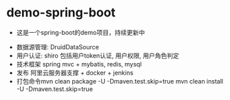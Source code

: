 # demo-spring-boot
- 这是一个spring-boot的demo项目，持续更新中
+ 数据源管理: DruidDataSource
+ 用户认证: shiro
  包括用户token认证, 用户权限, 用户角色判定
+ 技术框架
  spring mvc + mybatis, redis, mysql
+ 发布
  阿里云服务器支撑 + docker + jenkins
+ 打包命令mvn clean package -U -Dmaven.test.skip=true
          mvn clean install -U -Dmaven.test.skip=true
